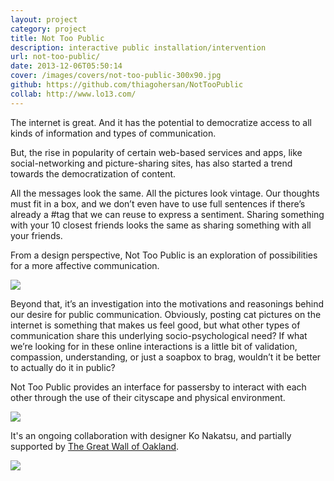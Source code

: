```yaml
---
layout: project
category: project
title: Not Too Public
description: interactive public installation/intervention
url: not-too-public/
date: 2013-12-06T05:50:14
cover: /images/covers/not-too-public-300x90.jpg
github: https://github.com/thiagohersan/NotTooPublic
collab: http://www.lo13.com/
---
```

The internet is great. And it has the potential to democratize access to all kinds of information and types of communication.

But, the rise in popularity of certain web-based services and apps, like social-networking and picture-sharing sites, has also started a trend towards the democratization of content.

All the messages look the same. All the pictures look vintage. Our thoughts must fit in a box, and we don’t even have to use full sentences if there’s already a #tag that we can reuse to express a sentiment. Sharing something with your 10 closest friends looks the same as sharing something with all your friends.

From a design perspective, Not Too Public is an exploration of possibilities for a more affective communication.

![](BlingMockup00.jpg)

Beyond that, it’s an investigation into the motivations and reasonings behind our desire for public communication. Obviously, posting cat pictures on the internet is something that makes us feel good, but what other types of communication share this underlying socio-psychological need? If what we’re looking for in these online interactions is a little bit of validation, compassion, understanding, or just a soapbox to brag, wouldn’t it be better to actually do it in public?

Not Too Public provides an interface for passersby to interact with each other through the use of their cityscape and physical environment.

![](ko_screen2.jpg)

It's an ongoing collaboration with designer Ko Nakatsu, and partially supported by [The Great Wall of Oakland](http://greatwallofoakland.org/).

![](ko_screen1.jpg)
